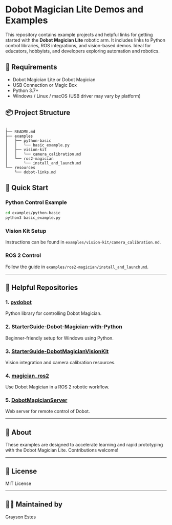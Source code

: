 # Dobot Magician Lite Demos and Examples

This repository contains example projects and helpful links for getting started with the **Dobot Magician Lite** robotic arm. It includes links to Python control libraries, ROS integrations, and vision-based demos. Ideal for educators, hobbyists, and developers exploring automation and robotics.

## 🔧 Requirements
- Dobot Magician Lite or Dobot Magician
- USB Connection or Magic Box
- Python 3.7+
- Windows / Linux / macOS (USB driver may vary by platform)

## 📦 Project Structure
```
.
├── README.md
├── examples
│   ├── python-basic
│   │   └── basic_example.py
│   ├── vision-kit
│   │   └── camera_calibration.md
│   └── ros2-magician
│       └── install_and_launch.md
└── resources
    └── dobot-links.md
```

## 🚀 Quick Start

### Python Control Example
```bash
cd examples/python-basic
python3 basic_example.py
```

### Vision Kit Setup
Instructions can be found in `examples/vision-kit/camera_calibration.md`.

### ROS 2 Control
Follow the guide in `examples/ros2-magician/install_and_launch.md`.

---

## 🔗 Helpful Repositories

### 1. [pydobot](https://github.com/luismesas/pydobot)
Python library for controlling Dobot Magician.

### 2. [StarterGuide-Dobot-Magician-with-Python](https://github.com/SERLatBTH/StarterGuide-Dobot-Magician-with-Python)
Beginner-friendly setup for Windows using Python.

### 3. [StarterGuide-DobotMagicianVisionKit](https://github.com/SERLatBTH/StarterGuide-DobotMagicianVisionKit)
Vision integration and camera calibration resources.

### 4. [magician_ros2](https://github.com/jkaniuka/magician_ros2)
Use Dobot Magician in a ROS 2 robotic workflow.

### 5. [DobotMagicianServer](https://github.com/kicker10BOG/DobotMagicianServer)
Web server for remote control of Dobot.

---

## 🤖 About
These examples are designed to accelerate learning and rapid prototyping with the Dobot Magician Lite. Contributions welcome!

---

## 📜 License
MIT License

---

## 👨‍💻 Maintained by
Grayson Estes
